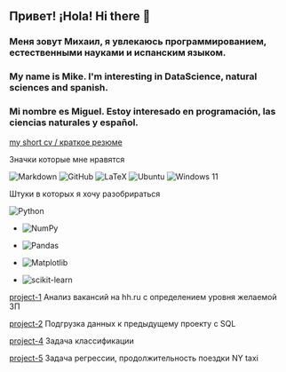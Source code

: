 ## Привет! ¡Hola! Hi there 👋

### Меня зовут Михаил, я увлекаюсь программированием, естественными науками и испанским языком.

### My name is Mike. I'm interesting in DataScience, natural sciences and spanish.

### Mi nombre es Miguel. Estoy interesado en programación, las ciencias naturales y español.

[my short cv / краткое резюме](https://github.com/hoittoken/hoittoken/blob/506e3b77f6d6793e0b903d42ede6ed628b194da2/cv_Aubakirov.pdf)

Значки которые мне нравятся

![Markdown](https://img.shields.io/badge/markdown-%23000000.svg?style=for-the-badge&logo=markdown&logoColor=white)
![GitHub](https://img.shields.io/badge/github-%23121011.svg?style=for-the-badge&logo=github&logoColor=white)
![LaTeX](https://img.shields.io/badge/latex-%23008080.svg?style=for-the-badge&logo=latex&logoColor=white)
![Ubuntu](https://img.shields.io/badge/Ubuntu-E95420?style=for-the-badge&logo=ubuntu&logoColor=white)
![Windows 11](https://img.shields.io/badge/Windows%2011-%230079d5.svg?style=for-the-badge&logo=Windows%2011&logoColor=white)


Штуки в которых я хочу разобрираться

![Python](https://img.shields.io/badge/python-3670A0?style=for-the-badge&logo=python&logoColor=ffdd54)
 
 * ![NumPy](https://img.shields.io/badge/numpy-%23013243.svg?style=for-the-badge&logo=numpy&logoColor=white)
 * ![Pandas](https://img.shields.io/badge/pandas-%23150458.svg?style=for-the-badge&logo=pandas&logoColor=white)
 * ![Matplotlib](https://img.shields.io/badge/Matplotlib-%23ffffff.svg?style=for-the-badge&logo=Matplotlib&logoColor=black)

 * ![scikit-learn](https://img.shields.io/badge/scikit--learn-%23F7931E.svg?style=for-the-badge&logo=scikit-learn&logoColor=white)


[project-1](https://github.com/hoittoken/Python/tree/master/Py/Projects/project_1) Анализ вакансий на hh.ru с определением уровня желаемой ЗП

[project-2](https://github.com/hoittoken/Python/tree/master/Py/Projects/project_2) Подгрузка данных к предыдущему проекту с SQL

[project-4](https://github.com/hoittoken/Python/tree/master/Py/Projects/project_4) Задача классификации

[project-5](https://github.com/hoittoken/Python/blob/master/Py/Projects/project_4/) Задача регрессии, продолжительность поездки NY taxi



<!--
**hoittoken/hoittoken** is a ✨ _special_ ✨ repository because its `README.md` (this file) appears on your GitHub profile.


- 🔭 I’m currently working on 
- 🌱 I’m currently learning math&ml
- 👯 I’m looking to collaborate on ...
- 🤔 I’m looking for help with ...
- 💬 Ask me about 
- 📫 How to reach me: ...
- 😄 Pronouns: ...
- ⚡ Fun fact: ...
-->
